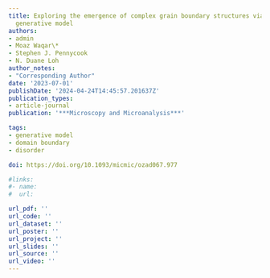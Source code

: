 ```yaml
---
title: Exploring the emergence of complex grain boundary structures via hybrid probabilistic
  generative model
authors:
- admin
- Moaz Waqar\*
- Stephen J. Pennycook
- N. Duane Loh
author_notes:
- "Corresponding Author"
date: '2023-07-01'
publishDate: '2024-04-24T14:45:57.201637Z'
publication_types:
- article-journal
publication: '***Microscopy and Microanalysis***'

tags:
- generative model
- domain boundary
- disorder

doi: https://doi.org/10.1093/micmic/ozad067.977

#links:
#- name:
#  url:

url_pdf: ''
url_code: ''
url_dataset: ''
url_poster: ''
url_project: ''
url_slides: ''
url_source: ''
url_video: ''
---
```

